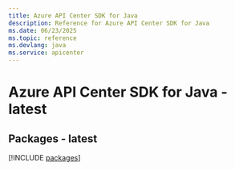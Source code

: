 ```yaml
---
title: Azure API Center SDK for Java
description: Reference for Azure API Center SDK for Java
ms.date: 06/23/2025
ms.topic: reference
ms.devlang: java
ms.service: apicenter
---
```

# Azure API Center SDK for Java - latest
## Packages - latest
[!INCLUDE [packages](api-center-index.md)]